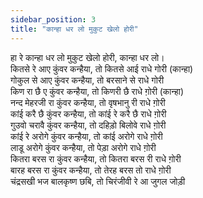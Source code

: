 ```yaml
---
sidebar_position: 3
title: "कान्हा धर लो मुकुट खेलो होरी"
---
```


हा रे कान्हा धर लो मुकुट खेलो होरी, कान्हा धर लो। <br/>
कितसे रे आए कुंवर कन्हैया, तो कितसे आई राधे गोरी (कान्हा) <br/>
गोकुल से आए कुंवर कन्हैया, तो बरसाने से राधे गोरी <br/>
किण रा छै ए कुंवर कन्हैया, तो किणरी छै राधे ग़ोरी (कान्हा) <br/>
नन्द मेहरजी रा कुंवर कन्हैया, तो वृषभानु री राधे ग़ोरी <br/>
कांई करै छै कुंवर कन्हैया, तो कांई रे करै छै राधे ग़ोरी <br/>
गुउवो चरावै कुंवर कन्हैया, तो दहिड़ो बिलोवे राधे ग़ोरी <br/>
कांई रे अरोगे कुंवर कन्हैया, तो कांई अरोगे राधे ग़ोरी <br/>
लाडू अरोगे कुंवर कन्हैया, तो पेड़ा अरोगे राधे ग़ोरी <br/>
कितरा बरस रा कुंवर कन्हैया, तो कितरा बरस री राधे ग़ोरी <br/>
बारह बरस रा कुंवर कन्हैया, तो तेरह बरस तो राधे ग़ोरी <br/>
चंद्रसखी भज बालकृष्ण छबि, तो चिरंजीवी रे आ जुगल जोड़ी <br/>
